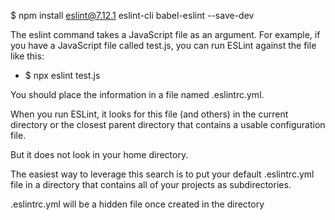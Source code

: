 $ npm install eslint@7.12.1 eslint-cli babel-eslint --save-dev

The eslint command takes a JavaScript file as an argument. For example, if you have a JavaScript file called test.js, you can run ESLint against the file like this:
- $ npx eslint test.js

You should place the information in a file named .eslintrc.yml. 

When you run ESLint, it looks for this file (and others) in the current directory or the closest parent directory that contains a usable configuration file.

But it does not look in your home directory.

The easiest way to leverage this search is to put your default .eslintrc.yml file in a directory that contains all of your projects as subdirectories.

.eslintrc.yml will be a hidden file once created in the directory
